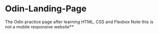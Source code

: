 # Odin-Landing-Page
The Odin practice page after learning HTML, CSS and Flexbox
Note this is not a mobile responsive website**